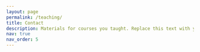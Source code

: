 ```yaml
---
layout: page
permalink: /teaching/
title: Contact
description: Materials for courses you taught. Replace this text with your description.
nav: true
nav_order: 5
---
```



